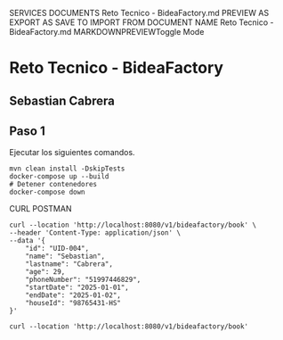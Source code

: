 SERVICES
DOCUMENTS
Reto Tecnico - BideaFactory.md
PREVIEW AS 
EXPORT AS 
SAVE TO 
IMPORT FROM 
DOCUMENT NAME
Reto Tecnico - BideaFactory.md
MARKDOWNPREVIEWToggle Mode
  
<h1 class="code-line" data-line-start=0 data-line-end=1 ><a id="Reto_Tecnico__BideaFactory_0"></a>Reto Tecnico - BideaFactory</h1>
<h2 class="code-line" data-line-start=1 data-line-end=2 ><a id="Sebastian_Cabrera_1"></a>Sebastian Cabrera</h2>
<h2 class="code-line" data-line-start=3 data-line-end=4 ><a id="Paso_1_3"></a>Paso 1</h2>
<p class="has-line-data" data-line-start="5" data-line-end="6">Ejecutar los siguientes comandos.</p>
<pre><code class="has-line-data" data-line-start="8" data-line-end="13" class="language-sh">mvn clean install -DskipTests
docker-compose up --build
<span class="hljs-comment"># Detener contenedores</span>
docker-compose down
</code></pre>
<p class="has-line-data" data-line-start="13" data-line-end="14">CURL POSTMAN</p>
<pre><code class="has-line-data" data-line-start="16" data-line-end="29" class="language-sh">curl --location <span class="hljs-string">'http://localhost:8080/v1/bideafactory/book'</span> \
--header <span class="hljs-string">'Content-Type: application/json'</span> \
--data <span class="hljs-string">'{
    "id": "UID-004",
    "name": "Sebastian",
    "lastname": "Cabrera",
    "age": 29,
    "phoneNumber": "51997446829",
    "startDate": "2025-01-01",
    "endDate": "2025-01-02",
    "houseId": "98765431-HS"
}'</span>
</code></pre>
<pre><code class="has-line-data" data-line-start="31" data-line-end="33" class="language-sh">curl --location <span class="hljs-string">'http://localhost:8080/v1/bideafactory/book'</span>
</code></pre>
